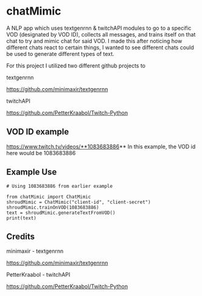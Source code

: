# chatMimic
A NLP app which uses textgenrnn &amp; twitchAPI modules to go to a specific VOD (designated by VOD ID), collects all messages, and trains itself on that chat to try and mimic chat for said VOD. I made this after noticing how different chats react to certain things, I wanted to see different chats could be used to generate different types of text. 

For this project I utilized two different github projects to 

textgenrnn

https://github.com/minimaxir/textgenrnn

twitchAPI

https://github.com/PetterKraabol/Twitch-Python

## VOD ID example 
https://www.twitch.tv/videos/**1083683886**
In this example, the VOD id here would be 1083683886

## Example Use
```
# Using 1083683886 from earlier example

from chatMimic import ChatMimic
shroudMimic = ChatMimic("client-id", "client-secret") 
shroudMimic.trainOnVOD(1083683886)
text = shroudMimic.generateTextFromVOD()
print(text)
```

## Credits

minimaxir - textgenrnn

https://github.com/minimaxir/textgenrnn

PetterKraabol - twitchAPI

https://github.com/PetterKraabol/Twitch-Python

